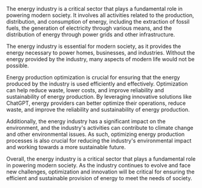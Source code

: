 
The energy industry is a critical sector that plays a fundamental role in powering modern society. It involves all activities related to the production, distribution, and consumption of energy, including the extraction of fossil fuels, the generation of electricity through various means, and the distribution of energy through power grids and other infrastructure.

The energy industry is essential for modern society, as it provides the energy necessary to power homes, businesses, and industries. Without the energy provided by the industry, many aspects of modern life would not be possible.

Energy production optimization is crucial for ensuring that the energy produced by the industry is used efficiently and effectively. Optimization can help reduce waste, lower costs, and improve reliability and sustainability of energy production. By leveraging innovative solutions like ChatGPT, energy providers can better optimize their operations, reduce waste, and improve the reliability and sustainability of energy production.

Additionally, the energy industry has a significant impact on the environment, and the industry's activities can contribute to climate change and other environmental issues. As such, optimizing energy production processes is also crucial for reducing the industry's environmental impact and working towards a more sustainable future.

Overall, the energy industry is a critical sector that plays a fundamental role in powering modern society. As the industry continues to evolve and face new challenges, optimization and innovation will be critical for ensuring the efficient and sustainable provision of energy to meet the needs of society.
